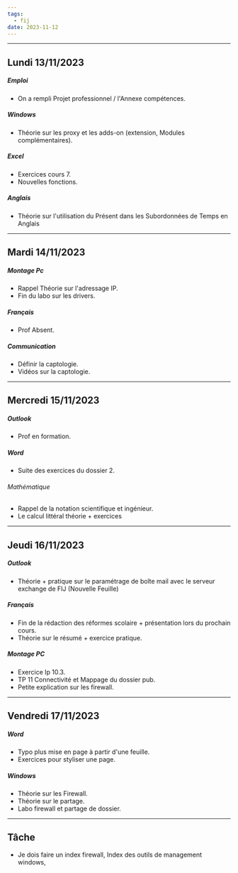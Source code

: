 ```yaml
---
tags:
  - fij
date: 2023-11-12
---
```

---
## Lundi 13/11/2023
##### Emploi
- On a rempli Projet professionnel  / l'Annexe compétences. 
##### Windows
- Théorie sur les proxy et les adds-on (extension, Modules complémentaires).
##### Excel
- Exercices cours 7.
- Nouvelles fonctions.
##### Anglais
- Théorie sur l'utilisation du Présent dans les Subordonnées de Temps en Anglais

---

## Mardi 14/11/2023

##### Montage Pc
- Rappel Théorie sur l'adressage IP.
- Fin du labo sur les drivers.
##### Français
- Prof Absent.
##### Communication
- Définir la captologie.
- Vidéos sur la captologie.

---

## Mercredi 15/11/2023
##### Outlook 
- Prof en formation.
##### Word
- Suite des exercices du dossier 2.
###### Mathématique 
- Rappel de la notation scientifique et ingénieur.
- Le calcul littéral théorie + exercices 

---

## Jeudi 16/11/2023
##### Outlook
- Théorie + pratique sur le paramétrage de boîte mail avec le serveur exchange de FIJ (Nouvelle Feuille)
##### Français
- Fin de la rédaction des réformes scolaire + présentation lors du prochain cours.
- Théorie sur le résumé + exercice pratique.
##### Montage PC
- Exercice Ip 10.3.
- TP 11 Connectivité et Mappage du dossier pub.
- Petite explication sur les firewall. 

---

## Vendredi 17/11/2023
##### Word
- Typo plus mise en page à partir d'une feuille.
- Exercices pour styliser une page.
##### Windows 
- Théorie sur les Firewall.
- Théorie sur le partage. 
- Labo firewall et partage de dossier.

---

## Tâche
- Je dois faire un index firewall, Index des outils de management windows, 